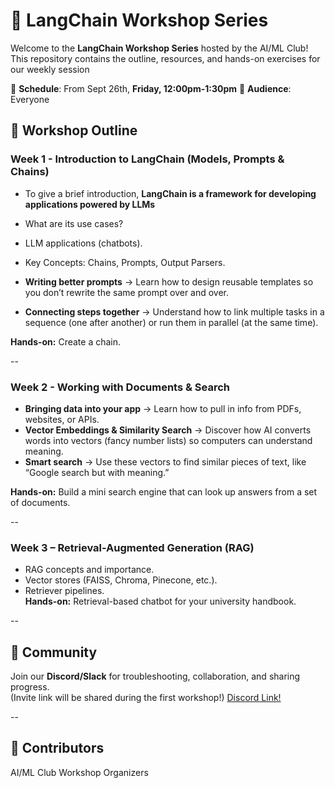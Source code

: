 # 🚀 LangChain Workshop Series

Welcome to the **LangChain Workshop Series** hosted by the AI/ML Club!
This repository contains the outline, resources, and hands-on exercises for our weekly session

📅 **Schedule**: From Sept 26th, **Friday, 12:00pm-1:30pm**
👥 **Audience**: Everyone

## 📖 Workshop Outline

### **Week 1 - Introduction to LangChain (Models, Prompts & Chains)**

- To give a brief introduction, **LangChain is a framework for developing applications powered by LLMs**
- What are its use cases?
- LLM applications (chatbots).
- Key Concepts: Chains, Prompts, Output Parsers.

- **Writing better prompts** → Learn how to design reusable templates so you don’t rewrite the same prompt over and over.
- **Connecting steps together** → Understand how to link multiple tasks in a sequence (one after another) or run them in parallel (at the same time).

**Hands-on:** Create a chain.

--

### **Week 2 - Working with Documents & Search**

- **Bringing data into your app** → Learn how to pull in info from PDFs, websites, or APIs.
- **Vector Embeddings & Similarity Search** → Discover how AI converts words into vectors (fancy number lists) so computers can understand meaning.
- **Smart search** → Use these vectors to find similar pieces of text, like “Google search but with meaning.”

**Hands-on:** Build a mini search engine that can look up answers from a set of documents.

--

### **Week 3 – Retrieval-Augmented Generation (RAG)**

- RAG concepts and importance.
- Vector stores (FAISS, Chroma, Pinecone, etc.).
- Retriever pipelines.  
  **Hands-on:** Retrieval-based chatbot for your university handbook.

--

## 📢 Community

Join our **Discord/Slack** for troubleshooting, collaboration, and sharing progress.  
(Invite link will be shared during the first workshop!) [Discord Link!](https://discord.gg/nPs7vSfd)

--

## 🙌 Contributors

AI/ML Club Workshop Organizers
